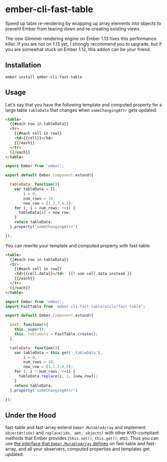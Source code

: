 # ember-cli-fast-table
Speed up table re-rendering by wrapping up array elements into objects to prevent Ember from tearing down and re-creating existing views.

The new Glimmer rendering engine on Ember 1.13 fixes this performance killer. If you are not on 1.13 yet, I strongly recommend you to upgrade, but if you are somewhat stuck on Ember 1.12, this addon can be your friend.

## Installation
```
ember install ember-cli-fast-table
```

## Usage
Let's say that you have the following template and computed property for a large table ```tableData``` that changes when ```someChangingAttr``` gets updated:
```html
<table>
  {{#each row in tableData}}
  <tr>
    {{#each cell in row}}
    <td>{{cell}}</td>
    {{/each}}
  </tr>
  {{/each}}
</table>
```

```Javascript
import Ember from 'ember';

export default Ember.Component.extend({

  tableData: function(){
    var tableData = [],
        i = 0,
        num_rows = 10,
        new_row = [1,2,3,4,5];
    for (; i < num_rows; ++i) {
      tableData[i] = new_row;
    }
    return tableData;
  }.property('someChangingAttr')

});
```


You can rewrite your template and computed property with fast-table:
```html
<table>
  {{#each row in tableData}}
  <tr>
    {{#each cell in row}}
    <td>{{cell.data}}</td>  {{! use cell.data instead }}
    {{/each}}
  </tr>
  {{/each}}
</table>
```

```Javascript
import Ember from 'ember';
import FastTable from 'ember-cli-fast-table/utils/fast-table';

export default Ember.Component.extend({

  init: function(){
    this._super();
    this._tableData = FastTable.create();
  },

  tableData: function(){
    var tableData = this.get('_tableData'),
        i = 0,
        num_rows = 10,
        new_row = [1,2,3,4,5];
    for (; i < num_rows; ++i) {
      tableData.replace(i, 1, [new_row]);
    }
    return tableData;
  }.property('someChangingAttr')

});
```

## Under the Hood
fast-table and fast-array extend ```Ember.MutableArray``` and implement ```objectAt(idx)``` and ```replace(idx, amt, objects)``` with other KVO-compliant methods that Ember provides (```this.set()```, ```this.get()```, etc). Thus you can use [the interface that ```Ember.MutableArray``` defines](http://emberjs.com/api/classes/Ember.MutableArray.html) on fast-table and fast-array, and all your observers, computed properties and templates get updated.

